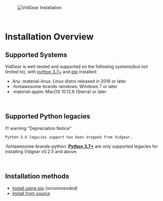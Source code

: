 <!--
===============================================
vidgear library source-code is deployed under the Apache 2.0 License:

Copyright (c) 2019 Abhishek Thakur(@abhiTronix) <abhi.una12@gmail.com>

Licensed under the Apache License, Version 2.0 (the "License");
you may not use this file except in compliance with the License.
You may obtain a copy of the License at

   http://www.apache.org/licenses/LICENSE-2.0

Unless required by applicable law or agreed to in writing, software
distributed under the License is distributed on an "AS IS" BASIS,
WITHOUT WARRANTIES OR CONDITIONS OF ANY KIND, either express or implied.
See the License for the specific language governing permissions and
limitations under the License.
===============================================
-->

<figure>
  <img src="../assets/images/installation.png" loading="lazy" alt="VidGear Installation" class="center"/>
</figure>

&emsp; 

# Installation Overview


## Supported Systems

VidGear is well-tested and supported on the following systems(but not limited to), with [python 3.7+](https://www.python.org/downloads/) and [pip](https://pip.pypa.io/en/stable/installing/#do-i-need-to-install-pip) installed:

* Any :material-linux: Linux distro released in 2016 or later
* :fontawesome-brands-windows: Windows 7 or later
* :material-apple: MacOS 10.12.6 (Sierra) or later

&thinsp;

## Supported Python legacies

!!! warning "Depreciation Notice"

    Python-3.6 legacies support has been dropped from Vidgear.

:fontawesome-brands-python: [**Python 3.7+**](https://www.python.org/downloads/) are only supported legacies for installing Vidgear v0.2.5 and above.

&thinsp;

## Installation methods

* [Install using pip](../installation/pip_install/) _(recommended)_
* [Install from source](../installation/source_install/)

&thinsp;